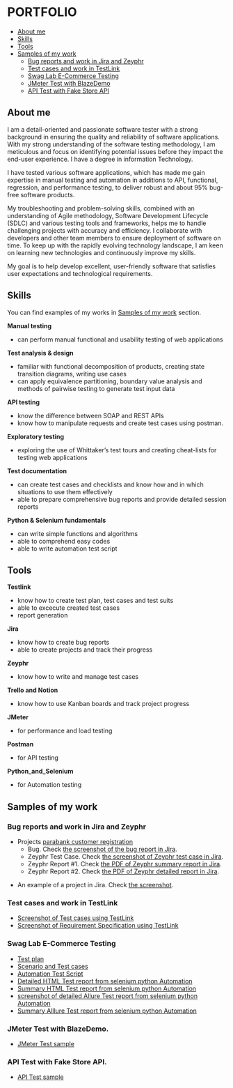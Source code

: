 # PORTFOLIO
- [About me](#about-me)
- [Skills](#skills)
- [Tools](#tools)
- [Samples of my work](#samples-of-my-work)
  * [Bug reports and work in Jira and Zeyphr](#bug-reports-and-work-in-Jira-and-zeyphr)
  * [Test cases and work in TestLink](#test-cases-and-work-in-testlink)
  * [Swag Lab E-Commerce Testing](#swag-lab-e-Commerce-testing)
  * [JMeter Test with BlazeDemo](#JMeter-Test-with-BlazeDemo)
  * [API Test with Fake Store API](#API-Test-with-Fake-Store-API)


## About me

I am a detail-oriented and passionate software tester with a strong background in ensuring the quality and reliability of software applications. With my strong understanding of the software testing methodology, I am meticulous and focus on identifying potential issues before they impact the end-user experience. I have a degree in information Technology.

I have tested various software applications, which has made me gain expertise in manual testing and automation in additions to API, functional, regression, and performance testing, to deliver robust and about 95% bug-free software products.

My  troubleshooting and problem-solving skills, combined with an understanding of Agile methodology, Software Development Lifecycle (SDLC) and various testing tools and frameworks, helps me to handle challenging projects with accuracy and efficiency. I collaborate with developers and other team members to ensure deployment of software on time. 
To keep up with the rapidly evolving technology landscape, I am keen on learning new technologies and continuously improve my skills. 

My goal is to help develop excellent, user-friendly software that satisfies user expectations and technological requirements.



## Skills

You can find examples of my works in [Samples of my work](#samples-of-my-work) section.

__Manual testing__
  * can perform manual functional and usability testing of web applications 

__Test analysis & design__
  * familiar with functional decomposition of products, creating state transition diagrams, writing use cases
  * can apply equivalence partitioning, boundary value analysis and methods of pairwise testing to generate test input data

__API testing__
  * know the difference between SOAP and REST APIs
  * know how to manipulate requests and create test cases using postman.

__Exploratory testing__
  * exploring the use of Whittaker’s test tours and creating cheat-lists for testing web applications

__Test documentation__
  * can create test cases and checklists and know how and in which situations to use them effectively
  * able to prepare comprehensive bug reports and provide detailed session reports

__Python & Selenium fundamentals__
  * can write simple functions and algorithms
  * able to comprehend easy codes
  * able to write automation test script

## Tools

__Testlink__
  * know how to create test plan, test cases and test suits
  * able to excecute created test cases
  * report generation

__Jira__
  * know how to create bug reports
  * able to create projects and track their progress

__Zeyphr__
  * know how to write and manage test cases

__Trello and Notion__
  * know how to use Kanban boards and track project progress

__JMeter__
  * for performance and load testing

__Postman__
  * for API testing

__Python_and_Selenium__
  * for Automation testing


## Samples of my work

### Bug reports and work in Jira and Zeyphr

- Projects [parabank customer registration](https://parabank.parasoft.com/parabank/index.htm) 
  * Bug. Check [the screenshot of the bug report in Jira](https://drive.google.com/file/d/1pkL59J2LLU8Tj7LI_L7ynwq9EUqAXCgr/view?usp=sharing).
  * Zeyphr Test Case. Check [the screenshot of Zeyphr test case in Jira](https://drive.google.com/file/d/1xhporxKmWnhcB57FXS-aypzUcuDIXzFW/view?usp=sharing).
  * Zeyphr Report #1. Check [the PDF of Zeyphr summary report in Jira](https://drive.google.com/file/d/159ZCXOcBFH9MHZx9TI0vczi-gBKvEkZt/view?usp=sharing).
  * Zeyphr Report #2. Check [the PDF of Zeyphr detailed report in Jira](https://drive.google.com/file/d/159ZCXOcBFH9MHZx9TI0vczi-gBKvEkZt/view?usp=sharing).
* An example of a project in Jira. Check [the screenshot](https://drive.google.com/file/d/1uN7R4SGWYZ0zn45id8_CeSzs4sn68BWq/view?usp=sharing).

### Test cases and work in TestLink
* [Screenshot of Test cases using TestLink](https://drive.google.com/file/d/1MsISwDIWDfDEEXRVZrJKfhkfbWiMhe7i/view?usp=sharing)
* [Screenshot of Requirement Specification using TestLink](https://drive.google.com/file/d/1LyY6lhXKoHKxiCpyDhwfRW7PsOx4NXMw/view?usp=sharing)

### Swag Lab E-Commerce Testing
* [Test plan](https://docs.google.com/document/d/1Nddj_G2YZ7flUxpEFzpL58PQbLEo29NT/edit?usp=drive_link&ouid=100062016594529214660&rtpof=true&sd=true)
* [Scenario and Test cases](https://docs.google.com/spreadsheets/d/128apwqLl17iE05PapHloWamrcP6kWkn7/edit?usp=sharing&ouid=100062016594529214660&rtpof=true&sd=true)
* [Automation Test Script](https://github.com/Agnes055/work_sample/tree/9e9a863be07e783559530ca1735ad3068b909cf4/Selenium_pyAutomation_Tutorial/e_commerce)
* [Detailed HTML Test report from selenium python Automation](https://drive.google.com/file/d/1Z6cPiXJnPuSoOOnZbsZQfARjbvFD_3iC/view?usp=sharing)
* [Summary HTML Test report from selenium python Automation](https://drive.google.com/file/d/1ZHqAj_L9wcUBhwhfFAqDPFo7JDtjeuBT/view?usp=sharing)
* [screenshot of detailed Allure Test report from selenium python Automation](https://drive.google.com/file/d/1dMt0UQpgvPjbTO2hO8Lo1HCkn2HurXpk/view?usp=sharing)
* [Summary Alllure Test report from selenium python Automation](https://drive.google.com/file/d/13C4T5fH8_UDZuaHlbt1fxX5GiM0jzzqO/view?usp=sharing)

### JMeter Test with BlazeDemo.
* [JMeter Test sample](https://github.com/Agnes055/work_sample/tree/9e9a863be07e783559530ca1735ad3068b909cf4/jmeterworksample)

### API Test with Fake Store API.
* [API Test sample](https://github.com/Agnes055/work_sample/tree/9e9a863be07e783559530ca1735ad3068b909cf4/API_Tutorial)







